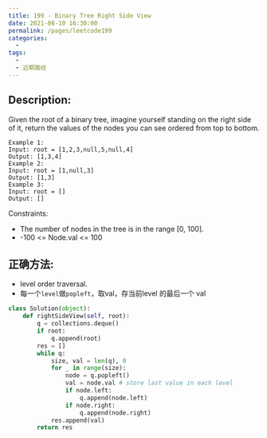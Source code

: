 ```yaml
---
title: 199 - Binary Tree Right Side View
date: 2021-08-10 16:30:00
permalink: /pages/leetcode199
categories:
  - 
tags:
  - 
  - 近期面经
---
```

## Description:

Given the root of a binary tree, imagine yourself standing on the right side of it, return the values of the nodes you can see ordered from top to bottom.

 
```
Example 1:
Input: root = [1,2,3,null,5,null,4]
Output: [1,3,4]
Example 2:
Input: root = [1,null,3]
Output: [1,3]
Example 3:
Input: root = []
Output: []
```
 

Constraints:

- The number of nodes in the tree is in the range [0, 100].
- -100 <= Node.val <= 100


## 正确方法:
- level order traversal. 
- 每一个`level`做`popleft`，取val，存当前level 的最后一个 val

```python
class Solution(object):
    def rightSideView(self, root):
        q = collections.deque()
        if root:
            q.append(root)
        res = []
        while q:
            size, val = len(q), 0
            for _ in range(size):
                node = q.popleft()
                val = node.val # store last value in each level
                if node.left:
                    q.append(node.left)
                if node.right:
                    q.append(node.right)
            res.append(val)
        return res
```


